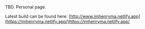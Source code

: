 TBD. Personal page.

Latest build can be found here: [http://www.imhenryma.netlify.app](https://imhenryma.netlify.app/)https://imhenryma.netlify.app/
